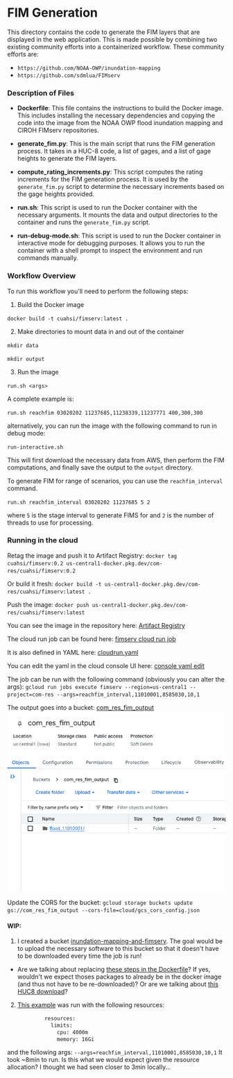 # FIM Generation

This directory contains the code to generate the FIM layers
that are displayed in the web application. This is made possible
by combining two existing community efforts into a containerized
workflow. These community efforts are:

- `https://github.com/NOAA-OWP/inundation-mapping`
- `https://github.com/sdmlua/FIMserv`

### Description of Files

- **Dockerfile**: This file contains the instructions to build the Docker image. This includes installing the necessary dependencies and copying the code into the image from the NOAA OWP flood inundation mapping and CIROH FIMserv repositories.

- **generate_fim.py**: This is the main script that runs the FIM generation process. It takes in a HUC-8 code, a list of gages, and a list of gage heights to generate the FIM layers.

- **compute_rating_increments.py**: This script computes the rating increments for the FIM generation process. It is used by the `generate_fim.py` script to determine the necessary increments based on the gage heights provided.

- **run.sh**: This script is used to run the Docker container with the necessary arguments. It mounts the data and output directories to the container and runs the `generate_fim.py` script.

- **run-debug-mode.sh**: This script is used to run the Docker container in interactive mode for debugging purposes. It allows you to run the container with a shell prompt to inspect the environment and run commands manually.

### Workflow Overview

To run this workflow you'll need to perform the following steps:

1. Build the Docker image

  `docker build -t cuahsi/fimserv:latest .`

2. Make directories to mount data in and out of the container

  `mkdir data`

  `mkdir output`

3. Run the image

  `run.sh <args>`

  A complete example is:

  `run.sh reachfim 03020202 11237685,11238339,11237771 400,300,300`

  alternatively, you can run the image with the following command to run in debug mode:

  `run-interactive.sh`

  This will first download the necessary data from AWS, then perform the FIM computations, and finally save the output to the `output` directory.

To generate FIM for range of scenarios, you can use the `reachfim_interval` command.

`run.sh reachfim_interval 03020202 11237685 5 2`

where `5` is the stage interval to generate FIMS for and `2` is the number of threads to use for processing.

### Running in the cloud

Retag the image and push it to Artifact Registry:
`docker tag cuahsi/fimserv:0.2 us-central1-docker.pkg.dev/com-res/cuahsi/fimserv:0.2`

Or build it fresh:
`docker build -t us-central1-docker.pkg.dev/com-res/cuahsi/fimserv:latest .`

Push the image:
`docker push us-central1-docker.pkg.dev/com-res/cuahsi/fimserv:latest`

You can see the image in the repository here:
[Artifact Registry](https://console.cloud.google.com/artifacts/docker/com-res/us-central1/cuahsi/fimserv?inv=1&invt=Ab1J9A&project=com-res)

The cloud run job can be found here:
[fimserv cloud run job](https://console.cloud.google.com/run/jobs/details/us-central1/fimserv/executions?inv=1&invt=Ab1KKQ&project=com-res)

It is also defined in YAML here:
[cloudrun.yaml](./cloud/cloudrun.yaml)

You can edit the yaml in the cloud console UI here:
[console yaml edit](https://console.cloud.google.com/run/jobs/details/us-central1/fimserv/yaml/edit?inv=1&invt=Ab1KKQ&project=com-res)

The job can be run with the following command (obviously you can alter the args):
`gcloud run jobs execute fimserv --region=us-central1 --project=com-res --args=reachfim_interval,11010001,8585030,10,1`

The output goes into a bucket:
[com_res_fim_output](https://console.cloud.google.com/storage/browser/com_res_fim_output)
![output_bucket](output_bucket.png)

Update the CORS for the bucket:
`gcloud storage buckets update gs://com_res_fim_output --cors-file=cloud/gcs_cors_config.json`

#### WIP:
1. I created a bucket [inundation-mapping-and-fimserv](https://console.cloud.google.com/storage/browser/inundation-mapping-and-fimserv). The goal would be to upload the necessary software to this bucket so that it doesn't have to be downloaded every time the job is run!
  * Are we talking about replacing [these steps in the Dockerfile](https://github.com/CUAHSI/com_res/blob/CAM-666/fim-cloud-run/fim/Dockerfile#L23-L40)? If yes, wouldn't we expect thoses packages to already be in the docker image (and thus not have to be re-downloaded)? Or are we talking about [this HUC8 download](https://github.com/CUAHSI/com_res/blob/a3239fe2af79114e835e897880420af0924aaede/fim/generate_fim.py#L57-L68)?

2. [This example](https://console.cloud.google.com/run/jobs/details/us-central1/fimserv/executions?project=com-res&inv=1&invt=Ab1J9A) was run with the following resources:
```
            resources:
              limits:
                cpu: 4000m
                memory: 16Gi
```
and the following args: `--args=reachfim_interval,11010001,8585030,10,1`
It took ~8min to run.
Is this what we would expect given the resource allocation? I thought we had seen closer to 3min locally...